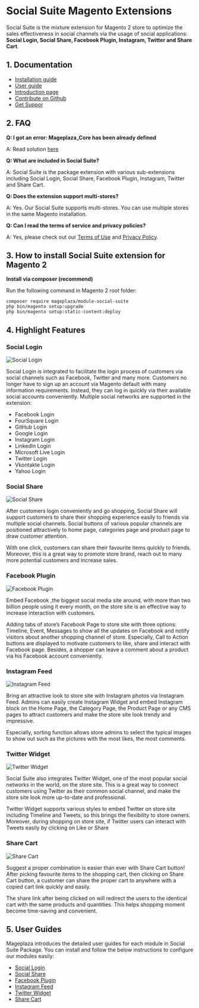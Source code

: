# Social Suite Magento Extensions

Social Suite is the mixture extension for Magento 2 store to optimize the sales effectiveness in social channels via the usage of social applications: **Social Login, Social Share, Facebook Plugin, Instagram, Twitter and Share Cart**. 


## 1. Documentation
- [Installation guide](https://www.mageplaza.com/install-magento-2-extension/)
- [User guide](https://docs.mageplaza.com/social-suite/index.html)
- [Introduction page](http://www.mageplaza.com/magento-2-social-suite/)
- [Contribute on Github](https://github.com/mageplaza/magento-2-social-suite)
- [Get Suppor](https://github.com/mageplaza/magento-2-social-suite/issues)


## 2. FAQ

**Q: I got an error: Mageplaza_Core has been already defined**

A: Read solution [here](https://github.com/mageplaza/module-core/issues/3)

**Q: What are included in Social Suite?**

A: Social Suite is the package extension with various sub-extensions including Social Login, Social Share, Facebook Plugin, Instagram, Twitter and Share Cart. 

**Q: Does the extension support multi-stores?**

A:  Yes. Our Social Suite supports multi-stores. You can use multiple stores in the same Magento installation.

**Q: Can I read the terms of service and privacy policies?**

A: Yes, please check out our [Terms of Use](https://www.mageplaza.com/tos.html) and [Privacy Policy](https://www.mageplaza.com/privacy.html).

## 3. How to install Social Suite extension for Magento 2

**Install via composer (recommend)**

Run the following command in Magento 2 root folder:

```
composer require mageplaza/module-social-suite
php bin/magento setup:upgrade
php bin/magento setup:static-content:deploy
```

## 4. Highlight Features


### Social Login 

![Social Login](https://i.imgur.com/LWYFwfu.png)

Social Login is integrated to facilitate the login process of customers via social channels such as Facebook, Twitter and many more. Customers no longer have to sign up an account via Magento default with many information requirements. Instead, they can log in quickly via their available social accounts conveniently. Multiple social networks are supported in the extension:

- Facebook Login
- FourSquare Login
- GitHub Login
- Google Login
- Instagram Login
- LinkedIn Login
- Microsoft Live Login
- Twitter Login
- Vkontakte Login
- Yahoo Login


### Social Share 

![Social Share](https://i.imgur.com/C55W5Qn.png)

After customers login conveniently and go shopping, Social Share will support customers to share their shopping experience easily to friends via multiple social channels. Social buttons of various popular channels are positioned attractively to home page, categories page and product page to draw customer attention. 

With one click, customers can share their favourite items quickly to friends. Moreover, this is a great way to promote store brand, reach out to many more potential customers and increase sales. 

 
### Facebook Plugin 

![Facebook Plugin](https://i.imgur.com/QUI7bH8.png)

Embed Facebook ,the biggest social media site around, with more than two billion people using it every month, on the store site is an effective way to increase interaction with customers. 

Adding tabs of store’s Facebook Page to store site with three options: Timeline, Event, Messages to show all the updates on Facebook and notify visitors about another shopping channel of store. Especially, Call to Action buttons are displayed to motivate customers to like, share and interact with Facebook page.  Besides, a shopper can leave a comment about a product via his Facebook account conveniently. 

### Instagram Feed

![Instagram Feed](https://i.imgur.com/Quvfjx6.png)

Bring an attractive look to store site with Instagram photos via Instagram Feed. Admins can easily create Instagram Widget and embed Instagram block on the Home Page, the Category Page, the Product Page or any CMS pages to attract customers and make the store site look trendy and impressive. 

Especially, sorting function allows store admins to select the typical images to show out such as the pictures with the most likes, the most comments. 

### Twitter Widget

![Twitter Widget](https://i.imgur.com/xDCvNze.gif)

Social Suite also integrates Twitter Widget, one of the most popular social networks in the world, on the store site. This is a great way to connect customers using Twitter as their common social channel, and make the store site look more up-to-date and professional. 

Twitter Widget supports various styles to embed Twitter on store site including Timeline and Tweets, so this brings the flexibility to store owners. Moreover, during shopping on store site, if Twitter users can interact with Tweets easily by clicking on Like or Share


### Share Cart

![Share Cart](https://i.imgur.com/L3PP8A7.png)

Suggest a proper combination is easier than ever with Share Cart button! After picking favourite items to the shopping cart, then clicking on Share Cart button, a customer can share the proper cart to anywhere with a copied cart link quickly and easily. 

The share link after being clicked on will redirect the users to the identical cart with the same products and quantities. This helps shopping moment become time-saving and convenient. 

## 5. User Guides

Mageplaza introduces the detailed user guides for each module in Social Suite Package. You can install and follow the below instructions to configure our modules easily: 

- [Social Login](https://docs.mageplaza.com/social-login-m2/index.html)
- [Social Share](https://docs.mageplaza.com/social-share/index.html)
- [Facebook Plugin](https://docs.mageplaza.com/facebook-plugin/index.html)
- [Instagram Feed](https://docs.mageplaza.com/instagram-feed/index.html)
- [Twitter Widget](https://docs.mageplaza.com/twitter-widget/index.html)
- [Share Cart](https://docs.mageplaza.com/share-cart/index.html)
